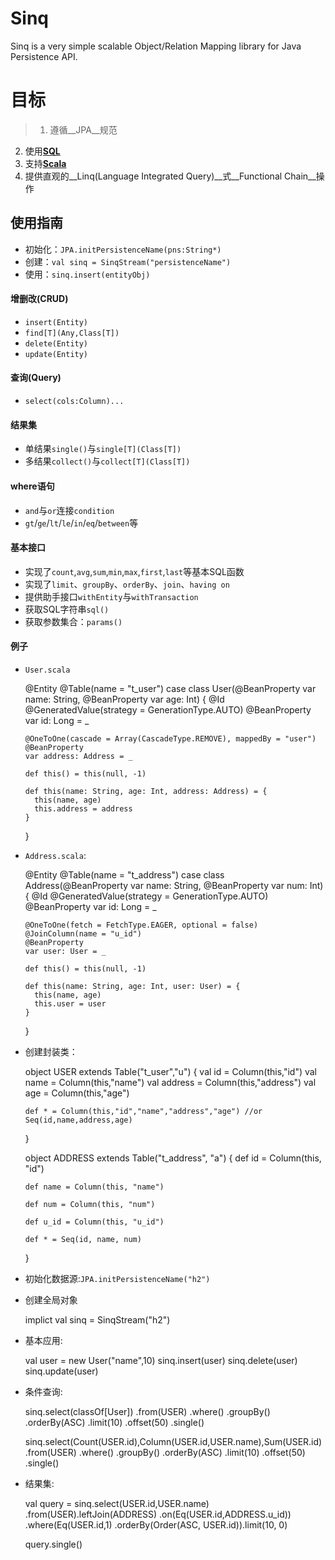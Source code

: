 Sinq
====
Sinq is a very simple scalable Object/Relation Mapping library for Java Persistence API.

目标
====
>1. 遵循__JPA__规范
2. 使用[__SQL__](http://www.w3school.com.cn/sql/)
3. 支持[__Scala__](http://www.scala-lang.ort)
4. 提供直观的__Linq(Language Integrated Query)__式__Functional Chain__操作  

## 使用指南
+ 初始化：`JPA.initPersistenceName(pns:String*)`
+ 创建：`val sinq = SinqStream("persistenceName")`
+ 使用：`sinq.insert(entityObj)`

#### 增删改(CRUD)
+ `insert(Entity)`
+ `find[T](Any,Class[T])`
+ `delete(Entity)`
+ `update(Entity)`

#### 查询(Query)
+ `select(cols:Column)...`

#### 结果集
+ 单结果`single()`与`single[T](Class[T])`
+ 多结果`collect()`与`collect[T](Class[T])`

#### where语句
+ `and`与`or`连接`condition`
+ `gt`/`ge`/`lt`/`le`/`in`/`eq`/`between`等

#### 基本接口
+ 实现了`count`,`avg`,`sum`,`min`,`max`,`first`,`last`等基本SQL函数
+ 实现了`limit`、`groupBy`、`orderBy`、`join`、`having on`
+ 提供助手接口`withEntity`与`withTransaction`
+ 获取SQL字符串`sql()`
+ 获取参数集合：`params()`

#### 例子
+ `User.scala`

    @Entity
    @Table(name = "t_user")
    case class User(@BeanProperty var name: String, @BeanProperty var age: Int) {
      @Id
      @GeneratedValue(strategy = GenerationType.AUTO)
      @BeanProperty
      var id: Long = _

      @OneToOne(cascade = Array(CascadeType.REMOVE), mappedBy = "user")
      @BeanProperty
      var address: Address = _

      def this() = this(null, -1)

      def this(name: String, age: Int, address: Address) = {
        this(name, age)
        this.address = address
      }
    }

+ `Address.scala`:

    @Entity
    @Table(name = "t_address")
    case class Address(@BeanProperty var name: String, @BeanProperty var num: Int) {
      @Id
      @GeneratedValue(strategy = GenerationType.AUTO)
      @BeanProperty
      var id: Long = _

      @OneToOne(fetch = FetchType.EAGER, optional = false)
      @JoinColumn(name = "u_id")
      @BeanProperty
      var user: User = _

      def this() = this(null, -1)

      def this(name: String, age: Int, user: User) = {
        this(name, age)
        this.user = user
      }
    }

+ 创建封装类：

    object USER extends Table("t_user","u") {
      val id = Column(this,"id")
      val name = Column(this,"name")
      val address = Column(this,"address")
      val age = Column(this,"age")

      def * = Column(this,"id","name","address","age") //or Seq(id,name,address,age)
    }

    object ADDRESS extends Table("t_address", "a") {
      def id = Column(this, "id")

      def name = Column(this, "name")

      def num = Column(this, "num")

      def u_id = Column(this, "u_id")

      def * = Seq(id, name, num)
    }

+ 初始化数据源:`JPA.initPersistenceName("h2")`

+ 创建全局对象

    implict val sinq = SinqStream("h2")

+ 基本应用:

    val user = new User("name",10)
    sinq.insert(user)
    sinq.delete(user)
    sinq.update(user)

+ 条件查询:

    sinq.select(classOf[User])
        .from(USER)
        .where()
        .groupBy()
        .orderBy(ASC)
        .limit(10)
        .offset(50)
        .single()

    sinq.select(Count(USER.id),Column(USER.id,USER.name),Sum(USER.id)
        .from(USER)
        .where()
        .groupBy()
        .orderBy(ASC)
        .limit(10)
        .offset(50)
        .single()

+ 结果集:

    val query = sinq.select(USER.id,USER.name)
                    .from(USER).leftJoin(ADDRESS)
                    .on(Eq(USER.id,ADDRESS.u_id))
                    .where(Eq(USER.id,1)
                    .orderBy(Order(ASC, USER.id)).limit(10, 0)

    query.single()
